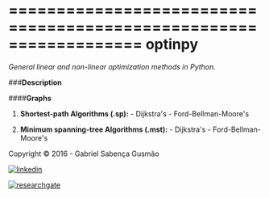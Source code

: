 
==================================================================
**optinpy** 
==================================================================
*General linear and non-linear optimization methods in Python.*

###**Description**

####**Graphs**
 
  1. **Shortest-path Algorithms (.sp):**
    - Dijkstra's
    - Ford-Bellman-Moore's
  
  2. **Minimum spanning-tree Algorithms (.mst):**
    - Dijkstra's
    - Ford-Bellman-Moore's


Copyright © 2016 - Gabriel Sabença Gusmão

[![linkedin](https://static.licdn.com/scds/common/u/img/webpromo/btn_viewmy_160x25.png)](https://br.linkedin.com/pub/gabriel-saben%C3%A7a-gusm%C3%A3o/115/aa6/aa8)

[![researchgate](https://www.researchgate.net/images/public/profile_share_badge.png)](https://www.researchgate.net/profile/Gabriel_Gusmao?cp=shp)
